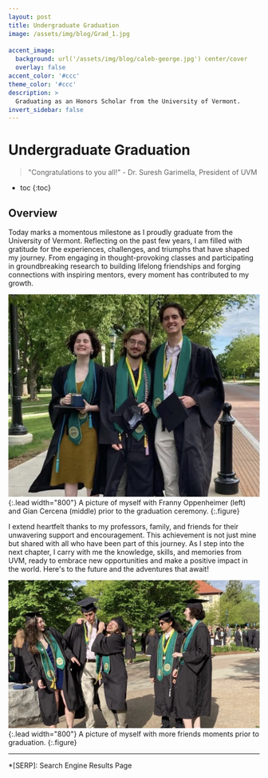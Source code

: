 ```yaml
---
layout: post
title: Undergraduate Graduation
image: /assets/img/blog/Grad_1.jpg

accent_image: 
  background: url('/assets/img/blog/caleb-george.jpg') center/cover
  overlay: false
accent_color: '#ccc'
theme_color: '#ccc'
description: >
  Graduating as an Honors Scholar from the University of Vermont. 
invert_sidebar: false
---
```


# Undergraduate Graduation

> "Congratulations to you all!" - Dr. Suresh Garimella, President of UVM

* toc
{:toc}

## Overview

Today marks a momentous milestone as I proudly graduate from the University of Vermont. Reflecting on the past few years, I am filled with gratitude for the experiences, challenges, and triumphs that have shaped my journey. From engaging in thought-provoking classes and participating in groundbreaking research to building lifelong friendships and forging connections with inspiring mentors, every moment has contributed to my growth.

![Grad_2](assets/img/blog/Grad_2.png "A picture of myself with some friends prior to the graduation ceremony."){:.lead width="800"}
A picture of myself with Franny Oppenheimer (left) and Gian Cercena (middle) prior to the graduation ceremony.
{:.figure}

I extend heartfelt thanks to my professors, family, and friends for their unwavering support and encouragement. This achievement is not just mine but shared with all who have been part of this journey. As I step into the next chapter, I carry with me the knowledge, skills, and memories from UVM, ready to embrace new opportunities and make a positive impact in the world. Here's to the future and the adventures that await!

![Grad_3](/assets/img/blog/Grad_3.png "A picture of myself with some friends prior to the graduation ceremony."){:.lead width="800"}
A picture of myself with more friends moments prior to graduation.
{:.figure}

* * *


*[SERP]: Search Engine Results Page
